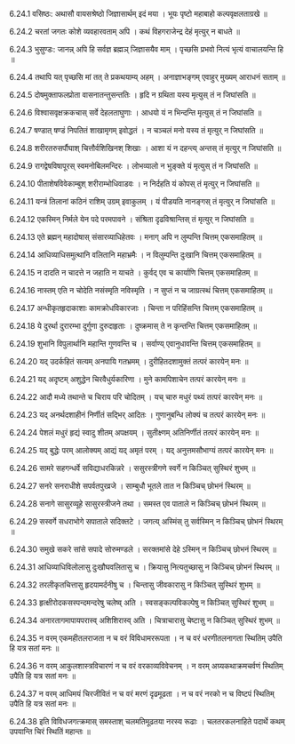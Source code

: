 6.24.1
वसिष्ठः:
अथासौ वायसश्रेष्ठो जिज्ञासार्थम् इदं मया ।
भूयः पृष्टो महाबाहो कल्पवृक्षलताग्रखे ॥


6.24.2
चरतां जगतः कोशे व्यवहारवताम् अपि ।
कथं विहगराजेन्द्र देहं मृत्युर् न बाधते ॥


6.24.3
भुसुण्डः:
जानन्न् अपि हि सर्वज्ञ ब्रह्मञ् जिज्ञासयैव माम् ।
पृच्छसि प्रभवो नित्यं भृत्यं वाचालयन्ति हि ॥


6.24.4
तथापि यत् पृच्छसि मां तत् ते प्रकथयाम्य् अहम् ।
अनाज्ञाभङ्गम् एवाहुर् मुख्यम् आराधनं सताम् ॥


6.24.5
दोषमुक्ताफलप्रोता वासनातन्तुसन्ततिः ।
हृदि न ग्रथिता यस्य मृत्युस् तं न जिघांसति ॥


6.24.6
विश्वासवृक्षक्रकचास् सर्वे देहलताघुणाः ।
आधयो यं न भिन्दन्ति मृत्युस् तं न जिघांसति ॥


6.24.7
षण्डात् षण्डं निपतितं शाखामृगम् इवोद्धतं ।
न चञ्चलं मनो यस्य तं मृत्युर् न जिघांसति ॥


6.24.8
शरीरतरुसर्पौघाश् चित्तौर्वशिखिनश् शिखाः ।
आशा यं न दहन्त्य् अन्तस् तं मृत्युर् न जिघांसति ॥


6.24.9
रागद्वेषविषापूरस् स्वमनोबिलमन्दिरः ।
लोभव्यालो न भुङ्क्ते यं मृत्युस् तं न जिघांसति ॥


6.24.10
पीताशेषविवेकाम्बुश् शरीराम्भोधिवाडवः ।
न निर्दहति यं कोपस् तं मृत्युर् न जिघांसति ॥


6.24.11
यन्त्रं तिलानां कठिनं राशिम् उग्रम् इवाकुलम् ।
यं पीडयति नानङ्गस् तं मृत्युर् न जिघांसति ॥


6.24.12
एकस्मिन् निर्मले येन पदे परमपावने ।
संश्रिता दृढविश्रान्तिस् तं मृत्युर् न जिघांसति ॥


6.24.13
एते ब्रह्मन् महादोषास् संसारव्याधिहेतवः ।
मनाग् अपि न लुम्पन्ति चित्तम् एकसमाहितम् ॥


6.24.14
आधिव्याधिसमुत्थानि वलितानि महाभ्रमैः ।
न विलुम्पन्ति दुःखानि चित्तम् एकसमाहितम् ॥


6.24.15
न दादति न चादत्ते न जहाति न याचते ।
कुर्वद् एव च कार्याणि चित्तम् एकसमाहितम् ॥


6.24.16
नास्तम् एति न चोदेति नसंस्मृति नविस्मृति ।
न सुप्तं न च जाग्रत्स्थं चित्तम् एकसमाहितम् ॥


6.24.17
अन्धीकृतहृदाकाशाः कामक्रोधविकारजाः ।
चिन्ता न परिहिंसन्ति चित्तम् एकसमाहितम् ॥


6.24.18
ये दुरर्था दुरारम्भा दुर्गुणा दुरुदाहृताः ।
दुष्क्रमास् ते न कृन्तन्ति चित्तम् एकसमाहितम् ॥


6.24.19
शुभानि विपुलार्थानि महान्ति गुणवन्ति च ।
सर्वाण्य् एवानुधावन्ति चित्तम् एकसमाहितम् ॥


6.24.20
यद् उदर्कहितं सत्यम् अनपायि गतभ्रमम् ।
दुरीहितदशामुक्तं तत्परं कारयेन् मनः ॥


6.24.21
यद् अदृष्टम् अशुद्धेन चिरवैधुर्यकारिणा ।
मुने कामपिशाचेन तत्परं कारयेन् मनः ॥


6.24.22
आदौ मध्ये तथान्ते च चिराय परि चोदितम् ।
यच् चारु मधुरं पथ्यं तत्परं कारयेन् मनः ॥


6.24.23
यद् अनर्थदशाहीनं निर्णीतं सद्भिर् आदितः ।
गुणानुबन्धि लोक्यं च तत्परं कारयेन् मनः ॥


6.24.24
पेशलं मधुरं हृद्यं स्वादु शीतम् अपक्षयम् ।
सुतीक्ष्णम् अतिनिर्णीतं तत्परं कारयेन् मनः ॥


6.24.25
यद् बुद्धेः परम् आलोक्यम् आद्यं यद् अमृतं परम् ।
यद् अनुत्तमसौभाग्यं तत्परं कारयेन् मनः ॥


6.24.26
सामरे सहगन्धर्वे सविद्याधरकिन्नरे ।
ससुरस्त्रीगणे स्वर्गे न किञ्चित् सुस्थिरं शुभम् ॥


6.24.27
सनरे सनराधीशे सपर्वतपुरव्रजे ।
साम्बुधौ भूतले तात न किञ्चिच् छोभनं स्थिरम् ॥


6.24.28
सनागे सासुरव्यूहे सासुरस्त्रीजने तथा ।
समस्त एव पाताले न किञ्चिच् छोभनं स्थिरम् ॥


6.24.29
सस्वर्गे सधराभोगे सपाताले सदिक्तटे ।
जगत्य् अस्मिंस् तु सर्वस्मिन् न किञ्चिच् छोभनं स्थिरम् ॥


6.24.30
समुखे सकरे सांसे सपादे सोरुमण्डले ।
सरक्तमांसे देहे ऽस्मिन् न किञ्चिच् छोभनं स्थिरम् ॥


6.24.31
आधिव्याधिविलोलासु दुःखौघवलितासु च ।
क्रियासु नित्यतुच्छासु न किञ्चिच् छोभनं स्थिरम् ॥


6.24.32
तरलीकृतचित्तासु हृदयामर्दनीषु च ।
चिन्तासु जीवकारासु न किञ्चित् सुस्थिरं शुभम् ॥


6.24.33
हृत्क्षीरोदकसस्पन्दमन्दरेषु चलेष्व् अति ।
स्वसङ्कल्पविकल्पेषु न किञ्चित् सुस्थिरं शुभम् ॥


6.24.34
अनारतागमापायपरास्व् अशिशिरास्व् अति ।
चित्राचारासु चेष्टासु न किञ्चित् सुस्थिरं शुभम् ॥


6.24.35
न वरम् एकमहीतलराजता न च वरं विविधामररूपता ।
न च वरं धरणीतलनागता स्थितिम् उपैति हि यत्र सतां मनः ॥


6.24.36
न वरम् आकुलशास्त्रविचारणं न च वरं वरकाव्यविवेचनम् ।
न वरम् अग्र्यकथाक्रमचर्वणं स्थितिम् उपैति हि यत्र सतां मनः ॥


6.24.37
न वरम् आधिमयं चिरजीवितं न च वरं मरणं दृढमूढता ।
न च वरं नरको न च विष्टपं स्थितिम् उपैति हि यत्र सतां मनः ॥


6.24.38
इति विविधजगत्क्रमास् समस्ताश् चलमतिमूढतया नरस्य रूढाः ।
चलतरकलनाहिते पदार्थे कथम् उपयान्ति चिरं स्थितिं महान्तः ॥

